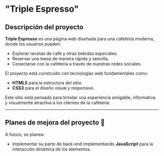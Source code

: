 # "Triple Espresso"

## Descripción del proyecto

**Triple Espresso** es una página web diseñada para una cafetería moderna, donde los usuarios pueden:

- Explorar recetas de café y otras bebidas especiales.
- Reservar una mesa de manera rápida y sencilla.
- Conectarse con la cafetería a través de nuestras redes sociales.

El proyecto está construido con tecnologías web fundamentales como:

- **HTML5** para la estructura del sitio.
- **CSS3** para el diseño visual y responsivo.

Este sitio está pensado para brindar una experiencia amigable, informativa y visualmente atractiva a los clientes de la cafetería.

---

## Planes de mejora del proyecto 🚀

A futuro, se planea:

- Implementar su parte de back-end implementando **JavaScript** para la interacción dinámica de los elementos.
